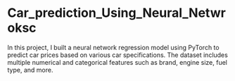 # Car_prediction_Using_Neural_Netwroksc
In this project, I built a neural network regression model using PyTorch to predict car prices based on various car specifications. The dataset includes multiple numerical and categorical features such as brand, engine size, fuel type, and more.
